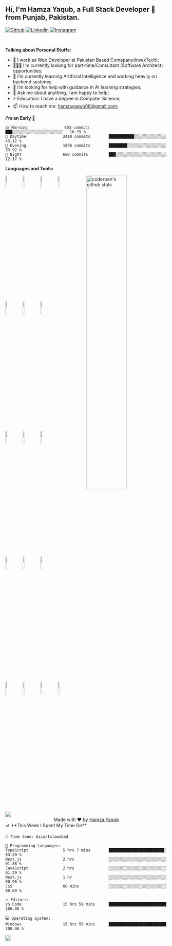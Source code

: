 
## Hi, I'm Hamza Yaqub, a Full Stack Developer 🚀 from Punjab, Pakistan.

[![Github](https://img.shields.io/badge/-Github-000?style=flat&logo=Github&logoColor=white)](https://github.com/mr-hamza-yaqub)
[![Linkedin](https://img.shields.io/badge/-LinkedIn-blue?style=flat&logo=Linkedin&logoColor=white)](https://www.linkedin.com/in/mr-hamza-yaqub/)
[![Instagram](https://img.shields.io/badge/-Instagram-c13584?style=flat&labelColor=c13584&logo=instagram&logoColor=white)](https://www.instagram.com/mr_hamza_07860?igsh=d2F0Z2NqNzFrODV5)

&nbsp;

<!-- Talking about you -->
**Talking about Personal Stuffs:**



- 💼 I work as Web Developer at Pakistan Based Comapany(invexTech);
- 👨🏽‍💻 I’m currently looking for part-time/Consultant (Software Architect) opportunities;
- 🌱 I’m currently learning Artificial Intelligence and working heavily on backend systems; 
- 🤔 I’m looking for help with guidance in AI learning strategies;
- 💬 Ask me about anything, I am happy to help;
- ⚡️ Education: I have a degree in Computer Science;
- 📫 How to reach me: hamzayaqub06@gmail.com;

<!--START_SECTION:waka-->
**I'm an Early 🐤** 

```text
🌞 Morning                603 commits         ███░░░░░░░░░░░░░░░░░░░░░░   10.79 % 
🌆 Daytime                2410 commits        ███████████░░░░░░░░░░░░░░   43.12 % 
🌃 Evening                1896 commits        ████████░░░░░░░░░░░░░░░░░   33.92 % 
🌙 Night                  680 commits         ███░░░░░░░░░░░░░░░░░░░░░░   12.17 % 
```
**Languages and Tools:** 

<!-- Your github readme stats
You can use this api: https://github.com/anuraghazra/github-readme-stats
-->
<p>
  <a href="https://github.com/mr-hamza-yaqub">
    <img width="50%" align="right" alt="coderpen's github stats" src="https://github-readme-stats.vercel.app/api?username=mr-hamza-yaqub&show_icons=true" />
  </a>
  
  <!-- Your languages and tools. Be careful with the alignment. 
  You can use this sites to get logos: https://www.vectorlogo.zone or https://simpleicons.org/
  -->
  <code><img width="10%" src="https://www.vectorlogo.zone/logos/reactjs/reactjs-ar21.svg"></code>
  <code><img width="10%" src="https://www.vectorlogo.zone/logos/mongodb/mongodb-ar21.svg"></code>
  <code><img width="10%" src="https://www.vectorlogo.zone/logos/javascript/javascript-ar21.svg"></code>
  <code><img width="10%" src="https://www.vectorlogo.zone/logos/getbootstrap/getbootstrap-ar21.svg"></code>
  <br />
  <code><img width="10%" src="https://www.vectorlogo.zone/logos/nodejs/nodejs-ar21.svg"></code>
  <code><img width="10%" src="https://www.vectorlogo.zone/logos/w3_html5/w3_html5-ar21.svg"></code>
  <code><img width="10%" src="https://www.vectorlogo.zone/logos/expressjs/expressjs-ar21.svg"></code>
 
  <code><img width="10%" src="https://www.vectorlogo.zone/logos/mysql/mysql-ar21.svg"></code>
  <code><img width="10%" src="https://www.vectorlogo.zone/logos/postgresql/postgresql-ar21.svg"></code>
  <code><img width="10%" src="https://www.vectorlogo.zone/logos/mongodb/mongodb-ar21.svg"></code>
  <br />
  <code><img width="10%" src="https://www.vectorlogo.zone/logos/typescriptlang/typescriptlang-ar21.svg"></code>
  <code><img width="10%" src="https://www.vectorlogo.zone/logos/java/java-ar21.svg"></code>
  <code><img width="10%" src="https://www.vectorlogo.zone/logos/tailwindcss/tailwindcss-ar21.svg"></code>
  <br />
  <code><img width="10%" src="https://www.vectorlogo.zone/logos/visualstudio_code/visualstudio_code-ar21.svg"></code>
  <code><img width="10%" src="https://www.vectorlogo.zone/logos/linux/linux-ar21.svg"></code>
  <code><img width="10%" src="https://www.vectorlogo.zone/logos/w3_css/w3_css-ar21.svg"></code>
  <code><img width="10%" src="https://www.vectorlogo.zone/logos/nestjs/nestjs-ar21.svg"></code>
</p>

<!--x axis divider-->
<img src="/assets/images/horizontal-divider-gradient.gif">

<!--x axis divider-->
<div align="center">
    Made with ❤️ by <a href="https://github.com/mr-hamza-yaqub" target="_blank">Hamza Yaqub</a>
</div>
📊 **This Week I Spent My Time On** 

```text
🕑︎ Time Zone: Asia/Islamabad

💬 Programming Languages: 
TypeScript               5 hrs 7 mins        ████████████████████████░   94.59 % 
Next.js                  2 hrs               ░░░░░░░░░░░░░░░░░░░░░░░░░   01.88 % 
JavaScript               2 hrs               ░░░░░░░░░░░░░░░░░░░░░░░░░   01.29 % 
Nest.js                  1 hr                ░░░░░░░░░░░░░░░░░░░░░░░░░   00.96 % 
CSS                      60 mins             ░░░░░░░░░░░░░░░░░░░░░░░░░   00.69 % 

🔥 Editors: 
VS Code                  15 hrs 59 mins      █████████████████████████   100.00 % 

💻 Operating System: 
Windows                  15 hrs 59 mins      █████████████████████████   100.00 % 
```
<!--x axis divider-->
<img src="/assets/images/horizontal-divider-gradient.gif">

